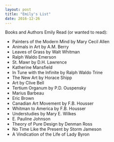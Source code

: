 ```yaml
---
layout: post
title: "Emily's List"
date: 2016-12-26
---
```


Books and Authors Emily Read (or wanted to read):

- Painters of the Modern Mind by Mary Cecil Allen
- Animals in Art by A.M. Berry
- Leaves of Grass by Walt Whitman
- Ralph Waldo Emerson
- St. Mawr by D.H. Lawrence
- Katherine Mansfield
- In Tune with the Infinite by Ralph Waldo Trine
- The New Art by Horace Shipp
- Art by Clive Bell
- Tertium Organum by P.D. Ouspensky
- Marius Barbeau
- Eric Brown
- Canadian Art Movement by F.B. Housser
- Whitman to America by F.B. Housser
- Understudies by Mary E. Wilkes
- E. Pauline Johnson
- Theory of Pure Design by Denman Ross
- No Time Like the Present by Storm Jameson
- A Vindication of the Life of Lady Byron
